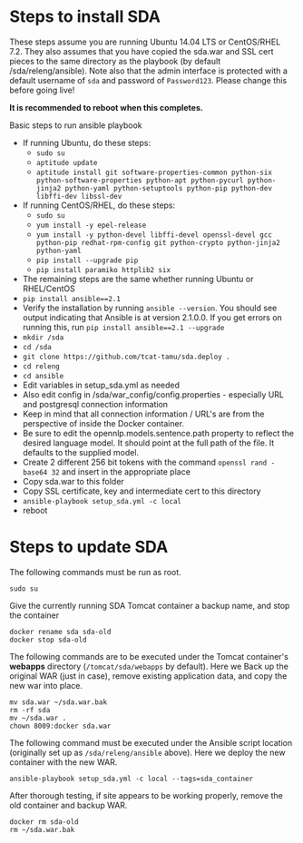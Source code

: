 Steps to install SDA
====================

These steps assume you are running Ubuntu 14.04 LTS or CentOS/RHEL 7.2.
They also assumes that you have copied the sda.war and SSL cert pieces to the same directory as the playbook (by default /sda/releng/ansible). Note also that the admin interface is protected with a default username of `sda` and password of `Password123`. Please change this before going live!

**It is recommended to reboot when this completes.**

Basic steps to run ansible playbook

* If running Ubuntu, do these steps:
  * `sudo su`
  * `aptitude update`
  * `aptitude install git software-properties-common python-six python-software-properties python-apt python-pycurl python-jinja2 python-yaml python-setuptools python-pip python-dev libffi-dev libssl-dev`
* If running CentOS/RHEL, do these steps:
  * `sudo su`
  * `yum install -y epel-release`
  * `yum install -y python-devel libffi-devel openssl-devel gcc python-pip redhat-rpm-config git python-crypto python-jinja2 python-yaml`
  * `pip install --upgrade pip`
  * `pip install paramiko httplib2 six`
* The remaining steps are the same whether running Ubuntu or RHEL/CentOS
* `pip install ansible==2.1`  
* Verify the installation by running `ansible --version`. You should see output indicating that Ansible is at version 2.1.0.0. If you get errors on running this, run `pip install ansible==2.1 --upgrade`
* `mkdir /sda`
* `cd /sda`
* `git clone https://github.com/tcat-tamu/sda.deploy .`
* `cd releng`
* `cd ansible`
* Edit variables in setup_sda.yml as needed
* Also edit config in /sda/war_config/config.properties - especially URL and postgresql connection information
* Keep in mind that all connection information / URL's are from the perspective of inside the Docker container.
* Be sure to edit the opennlp.models.sentence.path property to reflect the desired language model. It should point at the full path of the file. It defaults to the supplied model.
* Create 2 different 256 bit tokens with the command `openssl rand -base64 32` and insert in the appropriate place
* Copy sda.war to this folder
* Copy SSL certificate, key and intermediate cert to this directory 
* `ansible-playbook setup_sda.yml -c local`
* reboot

Steps to update SDA
===================

The following commands must be run as root.

    sudo su

Give the currently running SDA Tomcat container a backup name, and stop the container

    docker rename sda sda-old
    docker stop sda-old

The following commands are to be executed under the Tomcat container's **webapps** directory (`/tomcat/sda/webapps` by default).
Here we Back up the original WAR (just in case), remove existing application data, and copy the new war into place.

    mv sda.war ~/sda.war.bak
    rm -rf sda
    mv ~/sda.war .
    chown 8009:docker sda.war

The following command must be executed under the Ansible script location (originally set up as `/sda/releng/ansible` above).
Here we deploy the new container with the new WAR.

    ansible-playbook setup_sda.yml -c local --tags=sda_container

After thorough testing, if site appears to be working properly, remove the old container and backup WAR.

    docker rm sda-old
    rm ~/sda.war.bak
